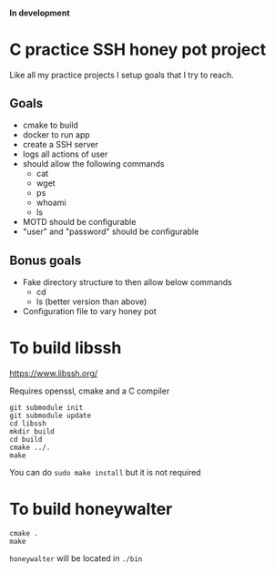 #### In development

# C practice SSH honey pot project

Like all my practice projects I setup goals that I try to reach.

## Goals
* cmake to build
* docker to run app
* create a SSH server
* logs all actions of user
* should allow the following commands
    * cat
    * wget
    * ps
    * whoami
    * ls
* MOTD should be configurable
* "user" and "password" should be configurable


## Bonus goals
* Fake directory structure to then allow below commands
    * cd
    * ls (better version than above)
* Configuration file to vary honey pot



# To build libssh
https://www.libssh.org/

Requires openssl, cmake and a C compiler

```
git submodule init
git submodule update
cd libssh
mkdir build
cd build
cmake ../.
make
```
You can do `sudo make install` but it is not required

# To build honeywalter
```
cmake .
make
```

`honeywalter` will be located in `./bin`
